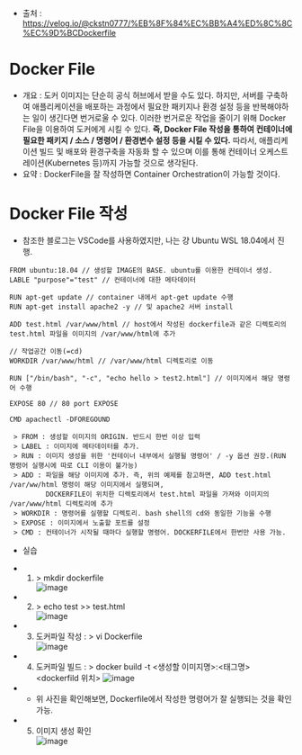 * 출처 : https://velog.io/@ckstn0777/%EB%8F%84%EC%BB%A4%ED%8C%8C%EC%9D%BCDockerfile

Docker File
===========
* 개요 : 도커 이미지는 단순히 공식 허브에서 받을 수도 있다. 
하지만, 서버를 구축하여 애플리케이션을 배포하는 과정에서 필요한 패키지나 환경 설정 등을 반복해야하는 일이 생긴다면 번거로울 수 있다.
이러한 번거로운 작업을 줄이기 위해 Docker File을 이용하여 도커에게 시킬 수 있다.
<b>즉, Docker File 작성을 통하여 컨테이너에 필요한 패키지 / 소스 / 명령어 / 환경변수 설정 등을 시킬 수 있다.</b> 
따라서, 애플리케이션 빌드 및 배포와 환경구축을 자동화 할 수 있으며 이를 통해 컨테이너 오케스트레이션(Kubernetes 등)까지 가능할 것으로 생각된다.
* 요약 : DockerFile을 잘 작성하면 Container Orchestration이 가능할 것이다.

Docker File 작성
================
* 참조한 블로그는 VSCode를 사용하였지만, 나는 걍 Ubuntu WSL 18.04에서 진행.
```shell
FROM ubuntu:18.04 // 생성할 IMAGE의 BASE. ubuntu를 이용한 컨테이너 생성.
LABLE "purpose"="test" // 컨테이너에 대한 메타데이터

RUN apt-get update // container 내에서 apt-get update 수행
RUN apt-get install apache2 -y // 및 apache2 서버 install

ADD test.html /var/www/html // host에서 작성된 dockerfile과 같은 디렉토리의 test.html 파일을 이미지의 /var/www/html에 추가

// 작업공간 이동(=cd)
WORKDIR /var/www/html // /var/www/html 디렉토리로 이동

RUN ["/bin/bash", "-c", "echo hello > test2.html"] // 이미지에서 해당 명령어 수행

EXPOSE 80 // 80 port EXPOSE

CMD apachectl -DFOREGOUND
```

```
 > FROM : 생성할 이미지의 ORIGIN. 반드시 한번 이상 입력
 > LABEL : 이미지에 메타데이터를 추가.
 > RUN : 이미지 생성을 위한 '컨테이너 내부에서 실행될 명령어' / -y 옵션 권장.(RUN 명령어 실행시에 따로 CLI 이용이 불가능)
 > ADD : 파일을 해당 이미지에 추가. 즉, 위의 예제를 참고하면, ADD test.html /var/ww/html 명령이 해당 이미지에서 실행되며,
         DOCKERFILE이 위치한 디렉토리에서 test.html 파일을 가져와 이미지의 /var/www/html 디렉토리에 추가
 > WORKDIR : 명령어를 실행할 디렉토리. bash shell의 cd와 동일한 기능을 수행
 > EXPOSE : 이미지에서 노출할 포트를 설정
 > CMD : 컨테이너가 시작될 때마다 실행할 명령어. DOCKERFILE에서 한번만 사용 가능.
```

* 실습
* 1) \> mkdir dockerfile</br>
  ![image](https://user-images.githubusercontent.com/70207093/181397237-b26017f1-9f99-4a2f-a923-7a48d58c1582.png)
  
* 2) \> echo test >> test.html</br>
  ![image](https://user-images.githubusercontent.com/70207093/181397330-cf727d7d-d045-4dba-a101-787b2afd0321.png)
  
* 3) 도커파일 작성 : \> vi Dockerfile</br>
  ![image](https://user-images.githubusercontent.com/70207093/181397573-2aa22435-3b26-4df6-996e-66108c9ad19d.png)
  
* 4) 도커파일 빌드 : \> docker build -t <생성할 이미지명>:<태그명> <dockerfild 위치>
  ![image](https://user-images.githubusercontent.com/70207093/181397951-32434487-a6cf-4b15-928d-4cc7c9bac6af.png)
* * 위 사진을 확인해보면, Dockerfile에서 작성한 명령어가 잘 실행되는 것을 확인 가능.

* 5) 이미지 생성 확인</br>
  ![image](https://user-images.githubusercontent.com/70207093/181398324-8a410260-6830-498f-bd98-33a0b84a392d.png)
